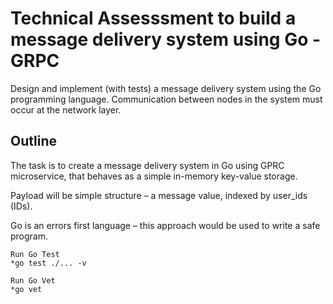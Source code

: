 # Technical Assesssment to build a message delivery system using Go - GRPC

Design and implement (with tests) a message delivery system using the Go programming
language. Communication between nodes in the system must occur at the network layer.

## Outline

The task is to create a message delivery system in Go using GPRC microservice, that behaves as a simple in-memory key-value storage.

Payload will be simple structure – a message value, indexed by user_ids (IDs).

Go is an errors first language – this approach would be used to write a safe program.

```
Run Go Test
*go test ./... -v 

Run Go Vet
*go vet
```